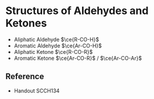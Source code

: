 # Structures of Aldehydes and Ketones

* Aliphatic Aldehyde $\ce{R-CO-H}$
* Aromatic Aldehyde $\ce{Ar-CO-H}$
* Aliphatic Ketone $\ce{R-CO-R}$
* Aromatic Ketone $\ce{Ar-CO-R}$ / $\ce{Ar-CO-Ar}$

## Reference

* Handout SCCH134
